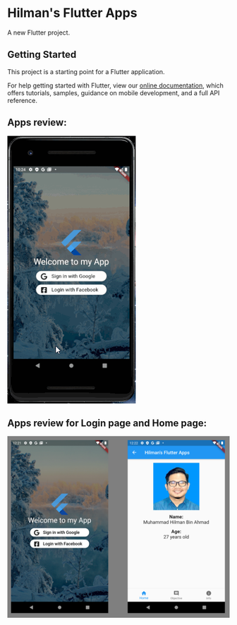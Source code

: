 # Hilman's Flutter Apps

A new Flutter project.

## Getting Started

This project is a starting point for a Flutter application.

For help getting started with Flutter, view our
[online documentation](https://flutter.dev/docs), which offers tutorials,
samples, guidance on mobile development, and a full API reference.

## Apps review:
![](hilman_flutter.gif)

## Apps review for Login page and Home page:
![design](https://github.com/hilmanmanang/login-app-flutter/blob/master/apps_preview.png)
